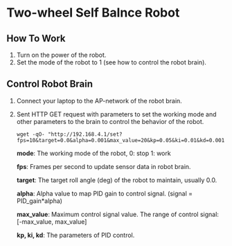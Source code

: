 # Two-wheel Self Balnce Robot


## How To Work
1. Turn on the power of the robot.
1. Set the mode of the robot to 1 (see how to control the robot brain).

## Control Robot Brain
1. Connect your laptop to the AP-network of the robot brain.
1. Sent HTTP GET request with parameters to set the working mode and other parameters to the brain to control the behavior of the robot.
    ```
    wget -qO- "http://192.168.4.1/set?fps=10&target=0.0&alpha=0.001&max_value=20&kp=0.05&ki=0.01&kd=0.001&mode=0"
    ```
    **mode**: The working mode of the robot, 0: stop 1: work

    **fps**: Frames per second to update sensor data in robot brain.

    **target**: The target roll angle (deg) of the robot to maintain, usually 0.0.

    **alpha**: Alpha value to map PID gain to control signal. (signal = PID_gain*alpha)

    **max_value**: Maximum control signal value. The range of control signal: [-max_value, max_value]

    **kp, ki, kd**: The parameters of PID control. 


